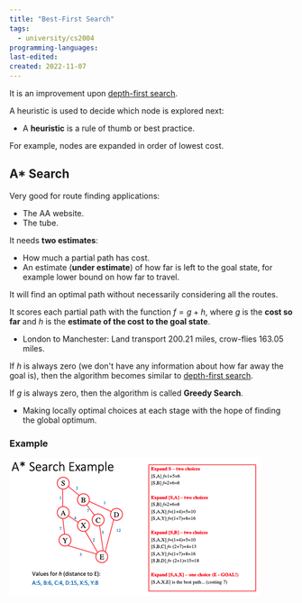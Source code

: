 ```yaml
---
title: "Best-First Search"
tags:
  - university/cs2004
programming-languages:
last-edited:
created: 2022-11-07
---
```

It is an improvement upon [depth-first search](notes/university/year2/cs2004/depth-first-search.md).

A heuristic is used to decide which node is explored next:
- A **heuristic** is a rule of thumb or best practice.

For example, nodes are expanded in order of lowest cost.

## A* Search
Very good for route finding applications:
- The AA website.
- The tube.

It needs **two estimates**:
- How much a partial path has cost.
- An estimate (**under estimate**) of how far is left to the goal state, for example lower bound on how far to travel.

It will find an optimal path without necessarily considering all the routes.

It scores each partial path with the function $f = g + h$, where $g$ is the **cost so far** and $h$ is the **estimate of the cost to the goal state**.
- London to Manchester: Land transport 200.21 miles, crow-flies 163.05 miles.

If $h$ is always zero (we don't have any information about how far away the goal is), then the algorithm becomes similar to [depth-first search](notes/university/year2/cs2004/depth-first-search.md).

If $g$ is always zero, then the algorithm is called **Greedy Search**.
- Making locally optimal choices at each stage with the hope of finding the global optimum.

### Example
![Screenshot 2022-11-07 at 11.41.25](notes/images/Screenshot%202022-11-07%20at%2011.41.25.png)